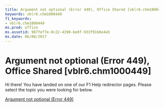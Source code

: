 ```yaml
---
title: Argument not optional (Error 449), Office Shared [vblr6.chm1000449]
keywords: vblr6.chm1000449
f1_keywords:
- vblr6.chm1000449
ms.prod: office
ms.assetid: 987fef7e-8c22-4390-be8f-933f91b8e4a5
ms.date: 06/08/2017
---
```



# Argument not optional (Error 449), Office Shared [vblr6.chm1000449]

Hi there! You have landed on one of our F1 Help redirector pages. Please select the topic you were looking for below.

[Argument not optional (Error 449)](http://msdn.microsoft.com/library/04d08e66-7084-8c94-52b1-b471423846ca%28Office.15%29.aspx)

